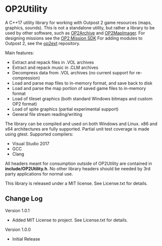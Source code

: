 # OP2Utility

A C++17 utility library for working with Outpost 2 game resources (maps, graphics, sounds). This is not a standalone utility, but rather a library to be used by other software, such as [OP2Archive](https://github.com/OutpostUniverse/OP2Archive) and [OP2MapImager](https://github.com/OutpostUniverse/OP2MapImager). For designing missions see the [OP2 Mission SDK](https://github.com/OutpostUniverse/OP2MissionSDK.) For adding modules to Outpost 2, see the [op2ext](https://github.com/OutpostUniverse/op2ext) repository.

Main features:
 - Extract and repack files in .VOL archives
 - Extract and repack music in .CLM archives
 - Decompress data from .VOL archives (no current support for re-compression)
 - Load and parse map files to in-memory format, and save back to disk
 - Load and parse the map portion of saved game files to in-memory format
 - Load of tileset graphics (both standard Windows bitmaps and custom OP2 format)
 - Load of spite graphics (partial experimental support)
 - General file stream reading/writing

The library can be compiled and used on both Windows and Linux. x86 and x64 architectures are fully supported. Partial unit test coverage is made using gtest. Supported compilers:
 - Visual Studio 2017
 - GCC
 - Clang

All headers meant for consumption outside of OP2Utility are contained in **include/OP2Utility.h**. No other library headers should be needed by 3rd party applications for normal use.

This library is released under a MIT license. See License.txt for details.

## Change Log

Version 1.0.1

* Added MIT License to project. See License.txt for details.

Version 1.0.0

* Initial Release
